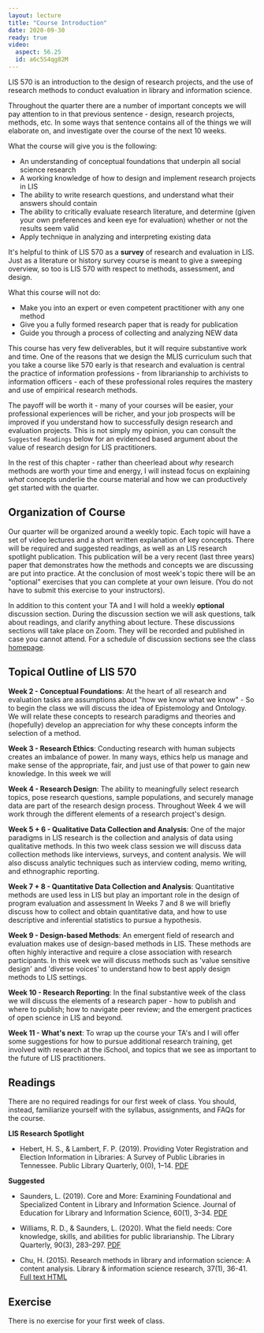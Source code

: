 ```yaml
---
layout: lecture
title: "Course Introduction"
date: 2020-09-30
ready: true
video:
  aspect: 56.25
  id: a6c5S4qg82M
---
```


LIS 570 is an introduction to the design of research projects, and the use of research methods to conduct evaluation in library and information science.

Throughout the quarter there are a number of important concepts we will pay attention to in that previous sentence - design, research projects, methods, etc. In some ways that sentence contains all of the things we will elaborate on, and investigate over the course of the next 10 weeks.

What the course will give you is the following:
- An understanding of conceptual foundations that underpin all social science research
- A working knowledge of how to design and implement research projects in LIS
- The ability to write research questions, and understand what their answers should contain
- The ability to critically evaluate research literature, and determine (given your own preferences and keen eye for evaluation) whether or not the results seem valid
- Apply technique in analyzing and interpreting existing data

It's helpful to think of LIS 570 as a **survey** of research and evaluation in LIS. Just as a literature or history survey course is meant to give a sweeping overview, so too is LIS 570 with respect to methods, assessment, and design.

What this course will not do:
- Make you into an expert or even competent practitioner with any one method
- Give you a fully formed research paper that is ready for publication
- Guide you through a process of collecting and analyzing NEW data

This course has very few deliverables, but it will require substantive work and time. One of the reasons that we design the MLIS curriculum such that you take a course like 570 early is that research and evaluation is central the practice of information professions - from librarianship to archivists to information officers  - each of these professional roles requires the mastery and use of empirical research methods.

The payoff will be worth it - many of your courses will be easier, your professional experiences will be richer, and your job prospects will be improved if you understand how to successfully design research and evaluation projects. This is not simply my opinion, you can consult the `Suggested Readings` below for an evidenced based argument about the value of research design for LIS practitioners.

In the rest of this chapter - rather than cheerlead about *why* research methods are worth your time and energy, I will instead focus on explaining *what* concepts underlie the course material and how we can productively get started with the quarter.

## Organization of Course
Our quarter will be organized around a weekly topic. Each topic will have a set of video lectures and a short written explanation of key concepts. There will be required and suggested readings, as well as an LIS research spotlight publication. This publication will be a very recent (last three years) paper that demonstrates how the methods and concepts we are discussing are put into practice. At the conclusion of most week's topic there will be an "optional" exercises that you can complete at your own leisure. (You do not have to submit this exercise to your instructors).

In addition to this content your TA and I will hold a weekly **optional** discussion section. During the discussion section we will ask questions, talk about readings, and clarify anything about lecture. These discussions sections will take place on Zoom. They will be recorded and published in case you cannot attend. For a schedule of discussion sections see the class [homepage](https://nniiicc.github.io/LIS-570-Au2020/).

## Topical Outline of LIS 570

**Week 2 - Conceptual Foundations**: At the heart of all research and evaluation tasks are assumptions about "how we know what we know" - So to begin the class we will discuss the idea of Epistemology and Ontology. We will relate these concepts to research paradigms and theories and (hopefully) develop an appreciation for why these concepts inform the selection of a method.

**Week 3 - Research Ethics**: Conducting research with human subjects creates an imbalance of power. In many ways, ethics help us manage and make sense of the appropriate, fair, and just use of that power to gain new knowledge. In this week we will

**Week 4 - Research Design**: The ability to meaningfully select research topics, pose research questions, sample populations, and securely manage data are part of the research design process. Throughout Week 4 we will work through the different elements of a research project's design.

**Week 5 + 6 - Qualitative Data Collection and Analysis**: One of the major paradigms in LIS research is the collection and analysis of data using qualitative methods. In this two week class session we will discuss data collection methods like interviews, surveys, and content analysis. We will also discuss analytic techniques such as interview coding, memo writing, and ethnographic reporting.  

**Week 7 + 8 - Quantitative Data Collection and Analysis**: Quantitative methods are used less in LIS but play an important role in the design of program evaluation and assessment In Weeks 7 and 8 we will briefly discuss how to collect and obtain quantitative data, and how to use descriptive and inferential statistics to pursue a hypothesis.

**Week 9 - Design-based Methods**: An emergent field of research and evaluation makes use of design-based methods in LIS. These methods are often highly interactive and require a close association with research participants. In this week we will discuss methods such as 'value sensitive design' and 'diverse voices' to understand how to best apply design methods to LIS settings.

**Week 10 - Research Reporting**: In the final substantive week of the class we will discuss the elements of a research paper - how to publish and where to publish; how to navigate peer review; and the emergent practices of open science in LIS and beyond.

**Week 11 - What's next**: To wrap up the course your TA's and I will offer some suggestions for how to pursue additional research training, get involved with research at the iSchool, and topics that we see as important to the future of LIS practitioners.


## Readings
There are no required readings for our first week of class. You should, instead, familiarize yourself with the syllabus, assignments, and FAQs for the course.

**LIS Research Spotlight**

- Hebert, H. S., & Lambert, F. P. (2019). Providing Voter Registration and Election Information in Libraries: A Survey of Public Libraries in Tennessee. Public Library Quarterly, 0(0), 1–14. [PDF](https://www.tandfonline.com/doi/pdf/10.1080/01616846.2019.1688079?casa_token=MFxb8Ap7vfsAAAAA:OVRyOuRTpQqIZYF7ZnfAJI82wPfry_78m0VGvH449mzLAVcM3uJnxOlM-hLluqguaEtgxxc7z0Wr)


**Suggested**

- Saunders, L. (2019). Core and More: Examining Foundational and Specialized Content in Library and Information Science. Journal of Education for Library and Information Science, 60(1), 3–34. [PDF](http://publish.illinois.edu/whylibraries/files/2019/10/saunders-2019-jelis.60.1.2018-0034.pdf)

- Williams, R. D., & Saunders, L. (2020). What the field needs: Core knowledge, skills, and abilities for public librarianship. The Library Quarterly, 90(3), 283–297. [PDF](https://www.journals.uchicago.edu/doi/pdf/10.1086/708958?casa_token=rck62gpPkr0AAAAA:9Zu4Rca3t3QRexrkPRRT7IYKOhTSGb9DN0bfPRzQa2FbCTOp0YlKEJkXT8wiJFA_IbWQPTV_jbc)

- Chu, H. (2015). Research methods in library and information science: A content analysis. Library & information science research, 37(1), 36-41. [Full text HTML](https://www.sciencedirect.com/science/article/pii/S0740818815000109?casa_token=RwAj9Jxbm04AAAAA:qNt1bo-_86TK7G4LDkOv1BCW_2ck3S2u_o-0IPPMra94kL2sOaqQoAT3MPEwlWeuP71DlyZhbg)

## Exercise
There is no exercise for your first week of class.
